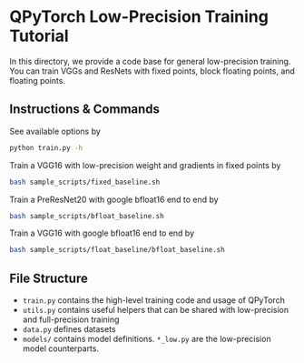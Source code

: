 # QPyTorch Low-Precision Training Tutorial

In this directory, we provide a code base for general low-precision training. You can train
VGGs and ResNets with fixed points, block floating points, and floating points.

## Instructions & Commands

See available options by
```bash
python train.py -h
```

Train a VGG16 with low-precision weight and gradients in fixed points by
```bash
bash sample_scripts/fixed_baseline.sh
```

Train a PreResNet20 with google bfloat16 end to end by
```bash
bash sample_scripts/bfloat_baseline.sh
```

Train a VGG16 with google bfloat16 end to end by
```bash
bash sample_scripts/float_baseline/bfloat_baseline.sh
```

## File Structure
- `train.py` contains the high-level training code and usage of QPyTorch
- `utils.py` contains useful helpers that can be shared with low-precision and full-precision training
- `data.py` defines datasets
- `models/` contains model definitions. `*_low.py` are the low-precision model counterparts.
